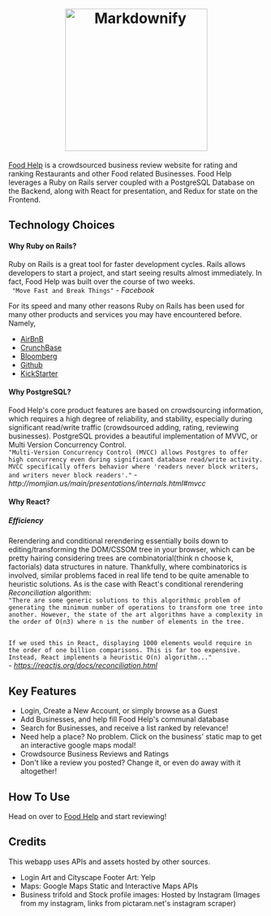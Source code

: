 <h1 align="center">
  <a href="https://food-help.herokuapp.com/#/"><img src="https://github.com/brtsai/food-help/blob/master/documentation/assets/logo/logo.png" alt="Markdownify" width="280"></a>
</h1>

<p>
  <a href="https://food-help.herokuapp.com/#/">Food Help</a> is a crowdsourced business review website for rating and ranking Restaurants and other Food related Businesses. 
  Food Help leverages a Ruby on Rails server coupled with a PostgreSQL Database on the Backend, along with React for presentation, and Redux for state on the Frontend.
</p>

<h2>
  Technology Choices
</h2>

<h4>
  Why Ruby on Rails?
</h4>

<p>
  Ruby on Rails is a great tool for faster development cycles. Rails allows developers to start a project, and start seeing results almost immediately. In fact, Food Help was built over the course of two weeks. 
  <br />
  <code> "Move Fast and Break Things"</code> <cite>- Facebook </cite>
  
<p> For its speed and many other reasons Ruby on Rails has been used for many other products and services you may have encountered before. Namely, <br />
<ul>
  <li><a href="https://www.airbnb.com/">AirBnB</a></li>
  <li><a href="https://www.crunchbase.com/">CrunchBase</a></li>
  <li><a href="https://www.bloomberg.com/">Bloomberg</a></li>
  <li><a href="https://github.com/">Github</a></li>
  <li><a href="https://www.kickstarter.com/">KickStarter</a></li>
</ul>

</p>

<h4> 
  Why PostgreSQL?
</h4>

<p>
Food Help's core product features are based on crowdsourcing information, which requires a high degree of reliability, and stability, especially during significant read/write traffic (crowdsourced adding, rating, reviewing businesses). PostgreSQL provides a beautiful implementation of MVVC, or Multi Version Concurrency Control. <br />
  <code>"Multi-Version Concurrency Control (MVCC) allows Postgres to offer high concurrency even during significant database read/write activity. MVCC specifically offers behavior where 'readers never block writers, and writers never block readers'."</code> <cite>-  http://momjian.us/main/presentations/internals.html#mvcc </cite>
</p>

<h4>
  Why React?
</h4>

<h5>
  <strong>
    <i>
      Efficiency
    </i>
  </strong>
</h5>

<p>
  Rerendering and conditional rerendering essentially boils down to editing/transforming the DOM/CSSOM tree in your browser, which can be pretty hairing considering trees are combinatorial(think n choose k, factorials) data structures in nature. Thankfully, where combinatorics is involved, similar problems faced in real life tend to be quite amenable to heuristic solutions. As is the case with React's conditional rerendering <i>Reconciliation</i> algorithm:
  <br />
<code>"There are some generic solutions to this algorithmic problem of generating the minimum number of operations to transform one tree into another. However, the state of the art algorithms have a complexity in the order of O(n3) where n is the number of elements in the tree.
  
  If we used this in React, displaying 1000 elements would require in the order of one billion comparisons. This is far too expensive. Instead, React implements a heuristic O(n) algorithm..."
  </code>
  <br />
  <cite> - https://reactjs.org/docs/reconciliation.html</cite>
</p>

<h2>
Key Features
</h2>

<ul>
  <li>
    Login, Create a New Account, or simply browse as a Guest
  </li>
  <li>
    Add Businesses, and help fill Food Help's communal database
  </li>
  <li>
     Search for Businesses, and receive a list ranked by relevance!
  </li>
  <li>
     Need help a place? No problem. Click on the business' static map to get an interactive google maps modal!
  </li>
  <li>
    Crowdsource Business Reviews and Ratings
  </li>
  <li>
    Don't like a review you posted? Change it, or even do away with it altogether!  
  </li>
</ul>

<h2>
How To Use
</h2>

Head on over to <a href="https://food-help.herokuapp.com/#/">Food Help</a> and start reviewing!

<h2>
Credits
</h2>

This webapp uses APIs and assets hosted by other sources.
<ul>
  <li>
     Login Art and Cityscape Footer Art: Yelp
  </li>
  <li>
     Maps: Google Maps Static and Interactive Maps APIs
  </li>
  <li>
     Business trifold and Stock profile images: Hosted by Instagram (Images from my instagram, links from pictaram.net's instagram scraper)
  </li>
</ul>
